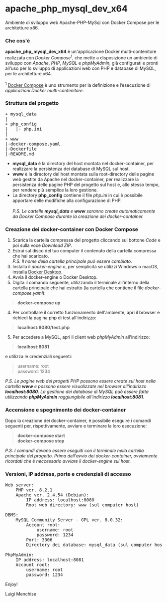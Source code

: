 # apache_php_mysql_dev_x64
Ambiente di sviluppo web Apache-PHP-MySql con Docker Compose per le architetture x86.

### Che cos'è
**apache_php_mysql_dev_x64** è un'applicazione Docker multi-contenitore realizzata con *Docker Compose*<sup>1</sup>, che mette a disposizione un ambiente di sviluppo con *Apache*, *PHP*, *MySQL* e *phpMyAdmin*, già configurati e pronti all'uso per lo sviluppo di applicazioni web con PHP e database di MySQL, per le architetture x64.<br><br>
<sup>1</sup> [Docker Compose](https://docs.docker.com/compose/) è uno strumento per la definizione e l’esecuzione di *applicazioni Docker multi-contenitore*.

### Struttura del progetto
<pre>
+ mysql_data
|
+ php_config
|   |- php.ini
|
+ www
|-docker-compose.yaml
|-Dockerfile
|-README.md
</pre>

- **mysql_data** è la directory del host montata nel docker-container, per realizzare la persistenza dei database di MySQL sul host.<br>
- **www** è la directory del host montata sulla root-directory delle pagine web gestite da Apache nel docker-container, per realizzare la persistenza delle pagine PHP del progetto sul host e, allo stesso tempo, per rendere più semplice la loro gestione.<br>
- La directory **php_config** contiene il file *php.ini* in cui è possibile apportare delle modifiche alla configurazione di PHP.<br><br>
*P.S. Le cartelle **mysql_data** e **www** saranno create automaticamente da Docker Compose durante la creazione dei docker-container.*<br>

### Creazione dei docker-container con Docker Compose
1) Scarica la cartella compressa del progetto cliccando sul bottone *Code* e poi sulla voce *Download ZIP*.<br>
2) Estrai sul disco del tuo computer il contenuto della cartella compressa che hai scaricato.<br>
*P.S. Il nome della cartella principale può essere cambiato.*<br>
1) Installa il *docker-engine* o, per semplicità se utilizzi Windows o macOS, installa [Docker Desktop](https://www.docker.com/products/docker-desktop/).
2) Avvia il docker-engine o Docker Desktop.
3) Digita il comando seguente, utilizzando il terminale all'interno della cartella principale che hai estratto (la cartella che contiene il file *docker-compose.yaml*):<br>
> **docker-compose up**
4) Per controllare il corretto funzionamento dell'ambiente, apri il browser e richiedi la pagina php di test all'indirizzo:<br>
> **localhost:8080/test.php**
5) Per accedere a MySQL, apri il client web *phpMyAdmin* all'indirizzo:<br>
> **localhost:8081**<br>

e utilizza le credenziali seguenti:<br>

> username: root<br>
> password: 1234<br>

*P.S. Le pagine web dei progetti PHP possono essere create sul host nella cartella __www__ e possono essere visualizzate nel browser all'indirizzo __localhost:8080__. La gestione dei database di MySQL può essere fatta utilizzando __phpMyAdmin__ raggiungibile all'indirizzo __localhost:8081__.*

### Accensione e spegnimento dei docker-container
Dopo la creazione dei docker-container, è possibile eseguire i comandi seguenti per, rispettivamente, avviare e terminare la loro esecuzione:<br>
> **docker-compose start**<br>
> **docker-compose stop**<br>

*P.S. I comandi devono essere eseguiti con il terminale nella cartella principale del progetto. Prima dell'avvio dei docker-container, ovviamente ricordati che è neccessario avviare il docker-engine sul host.*<br>

### Versioni, IP address, porte e credenziali di accesso
<pre>
Web server:
    PHP ver. 8.2.1
    Apache ver. 2.4.54 (Debian):
        IP address: localhost:8080
        Root web directory: www (sul computer host)
        
DBMS:    
    MySQL Community Server - GPL ver. 8.0.32:
        Account root:
            username: root
            password: 1234
        Port: 3306
        Directory dei database: mysql_data (sul computer host)

PhpMyAdmin:
    IP address: localhost:8081
    Account root:
        username: root
        password: 1234
</pre>

Enjoy!

Luigi Menchise
